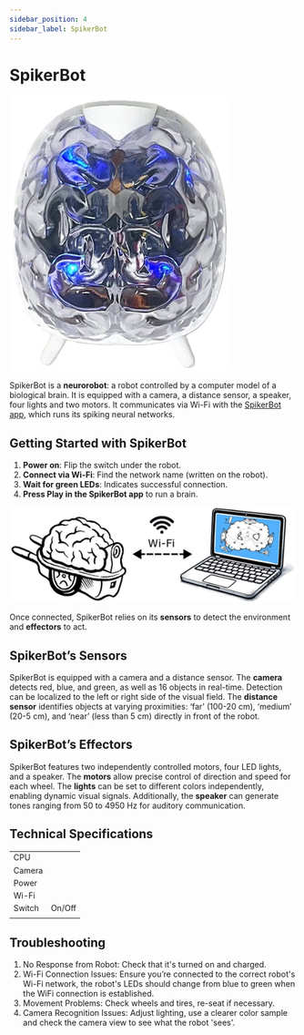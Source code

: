 ```yaml
---
sidebar_position: 4
sidebar_label: SpikerBot
---
```


# SpikerBot #

![image of robot](./robot.png)

SpikerBot is a **neurorobot**: a robot controlled by a computer model of a biological brain. It is equipped with a camera, a distance sensor, a speaker, four lights and two motors. It communicates via Wi-Fi with the [SpikerBot app](https://docs.backyardbrains.com/Software/Pre-Release/SpikerBot/), which runs its spiking neural networks.

## Getting Started with SpikerBot ##

1. **Power on**: Flip the switch under the robot.
2. **Connect via Wi-Fi**: Find the network name (written on the robot).
3. **Wait for green LEDs**: Indicates successful connection.
4. **Press Play in the SpikerBot app** to run a brain.

![robot-app connection](./wifi.png)

Once connected, SpikerBot relies on its **sensors** to detect the environment and **effectors** to act.

## SpikerBot’s Sensors ##
SpikerBot is equipped with a camera and a distance sensor. The **camera** detects red, blue, and green, as well as 16 objects in real-time. Detection can be localized to the left or right side of the visual field. The **distance sensor** identifies objects at varying proximities: ‘far’ (100-20 cm), ‘medium’ (20-5 cm), and ‘near’ (less than 5 cm) directly in front of the robot.

## SpikerBot’s Effectors ##
SpikerBot features two independently controlled motors, four LED lights, and a speaker. The **motors** allow precise control of direction and speed for each wheel. The **lights** can be set to different colors independently, enabling dynamic visual signals. Additionally, the **speaker** can generate tones ranging from 50 to 4950 Hz for auditory communication.

## Technical Specifications ##

|||
|---|---|
|CPU |  |
|Camera |  |
|Power |  |
|Wi-Fi |  |
|Switch | On/Off |
|||

## Troubleshooting ##

1. No Response from Robot: Check that it's turned on and charged.
2. Wi-Fi Connection Issues: Ensure you’re connected to the correct robot's Wi-Fi network, the robot's LEDs should change from blue to green when the WiFi connection is established.
3. Movement Problems: Check wheels and tires, re-seat if necessary.
4. Camera Recognition Issues: Adjust lighting, use a clearer color sample and check the camera view to see what the robot 'sees'.